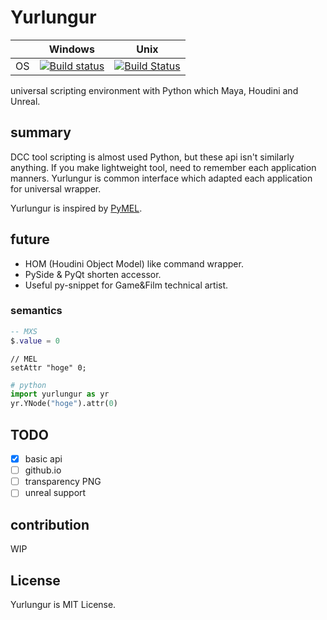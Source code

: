 # Yurlungur

|       | Windows | Unix |
| ----- | ------ | --- |
| OS | [![Build status](https://ci.appveyor.com/api/projects/status/46vinb8jd1jbbhdg?svg=true)](https://ci.appveyor.com/project/sho7noka/yurlungur) | [![Build Status](https://travis-ci.org/sho7noka/Yurlungur.svg?branch=master)](https://travis-ci.org/sho7noka/Yurlungur) |


universal scripting environment with Python which Maya, Houdini and Unreal.

## summary
DCC tool scripting is almost used Python, but these api isn't similarly anything.
If you make lightweight tool, need to remember each application manners.
Yurlungur is common interface which adapted each application for universal wrapper.

Yurlungur is inspired by [PyMEL](https://github.com/LumaPictures/pymel).

## future
* HOM (Houdini Object Model) like command wrapper.
* PySide & PyQt shorten accessor.
* Useful py-snippet for Game&Film technical artist.

### semantics

```lua
-- MXS
$.value = 0
```

```mel
// MEL
setAttr "hoge" 0;
```

```python
# python
import yurlungur as yr
yr.YNode("hoge").attr(0)
```

## TODO
- [x] basic api
- [ ] github.io
- [ ] transparency PNG
- [ ] unreal support

## contribution
WIP


## License
Yurlungur is MIT License.
